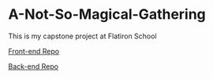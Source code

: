 # A-Not-So-Magical-Gathering

This is my capstone project at Flatiron School

[Front-end Repo](https://github.com/sassek70/phase-5-frontend)

[Back-end Repo](https://github.com/sassek70/phase-5-backend)
